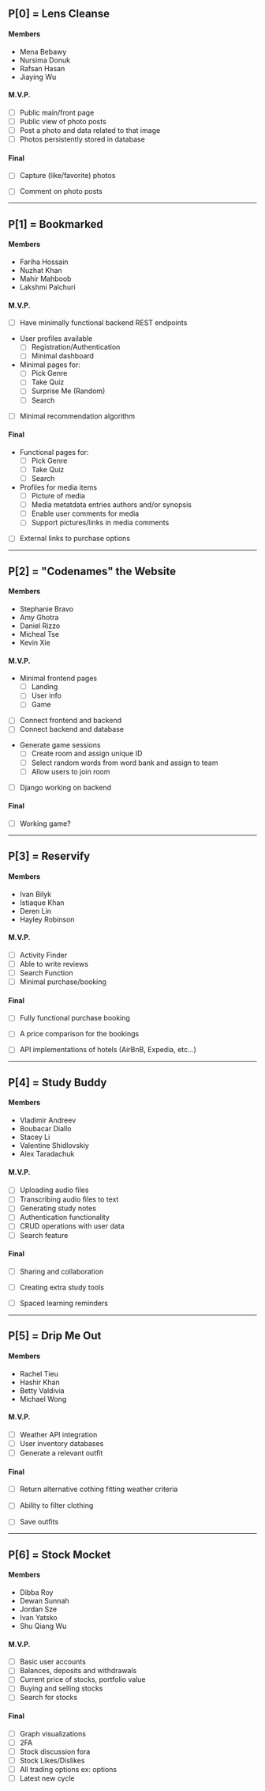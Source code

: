 ## P[0] = Lens Cleanse

#### Members
  - Mena Bebawy
  - Nursima Donuk
  - Rafsan Hasan
  - Jiaying Wu

#### M.V.P.
  - [ ] Public main/front page
  - [ ] Public view of photo posts
  - [ ] Post a photo and data related to that image
  - [ ] Photos persistently stored in database

#### Final
  - [ ] Capture (like/favorite) photos
  - [ ] Comment on photo posts


---


## P[1] = Bookmarked

#### Members
  - Fariha Hossain
  - Nuzhat Khan
  - Mahir Mahboob
  - Lakshmi Palchuri

#### M.V.P.
  - [ ] Have minimally functional backend REST endpoints
  - User profiles available
      - [ ] Registration/Authentication
      - [ ] Minimal dashboard
  - Minimal pages for:
      - [ ] Pick Genre
      - [ ] Take Quiz
      - [ ] Surprise Me (Random)
      - [ ] Search
  - [ ] Minimal recommendation algorithm

#### Final
  - Functional pages for:
      - [ ] Pick Genre
      - [ ] Take Quiz
      - [ ] Search
  - Profiles for media items
      - [ ] Picture of media
      - [ ] Media metatdata entries authors and/or synopsis
      - [ ] Enable user comments for media
      - [ ] Support pictures/links in media comments
  - [ ] External links to purchase options


---


## P[2] = "Codenames" the Website

#### Members
  - Stephanie Bravo
  - Amy Ghotra
  - Daniel Rizzo
  - Micheal Tse
  - Kevin Xie

#### M.V.P.
  - Minimal frontend pages
      - [ ] Landing
      - [ ] User info
      - [ ] Game
  - [ ] Connect frontend and backend
  - [ ] Connect backend and database
  - Generate game sessions
      - [ ] Create room and assign unique ID
      - [ ] Select random words from word bank and assign to team
      - [ ] Allow users to join room
  - [ ] Django working on backend

#### Final
  - [ ] Working game?


---


## P[3] = Reservify

#### Members
  - Ivan Bilyk
  - Istiaque Khan
  - Deren Lin
  - Hayley Robinson

#### M.V.P.
  - [ ] Activity Finder
  - [ ] Able to write reviews
  - [ ] Search Function
  - [ ] Minimal purchase/booking

#### Final
  - [ ] Fully functional purchase booking
  - [ ] A price comparison for the bookings
  - [ ] API implementations of hotels (AirBnB, Expedia, etc...)


---


## P[4] = Study Buddy

#### Members
  - Vladimir Andreev
  - Boubacar Diallo
  - Stacey Li
  - Valentine Shidlovskiy
  - Alex Taradachuk

#### M.V.P.
  - [ ] Uploading audio ﬁles
  - [ ] Transcribing audio ﬁles to text
  - [ ] Generating study notes
  - [ ] Authentication functionality
  - [ ] CRUD operations with user data
  - [ ] Search feature

#### Final
  - [ ] Sharing and collaboration
  - [ ] Creating extra study tools
  - [ ] Spaced learning reminders


---


## P[5] = Drip Me Out

#### Members
  - Rachel Tieu
  - Hashir Khan
  - Betty Valdivia
  - Michael Wong

#### M.V.P.
  - [ ] Weather API integration
  - [ ] User inventory databases
  - [ ] Generate a relevant outﬁt

#### Final
  - [ ] Return alternative cothing fitting weather criteria
  - [ ] Ability to ﬁlter clothing
  - [ ] Save outﬁts


---


## P[6] = Stock Mocket

#### Members
  - Dibba Roy
  - Dewan Sunnah
  - Jordan Sze
  - Ivan Yatsko
  - Shu Qiang Wu

#### M.V.P.
  - [ ] Basic user accounts
  - [ ] Balances, deposits and withdrawals
  - [ ] Current price of stocks, portfolio value
  - [ ] Buying and selling stocks
  - [ ] Search for stocks

#### Final
  - [ ] Graph visualizations
  - [ ] 2FA
  - [ ] Stock discussion fora
  - [ ] Stock Likes/Dislikes
  - [ ] All trading options ex: options
  - [ ] Latest new cycle
